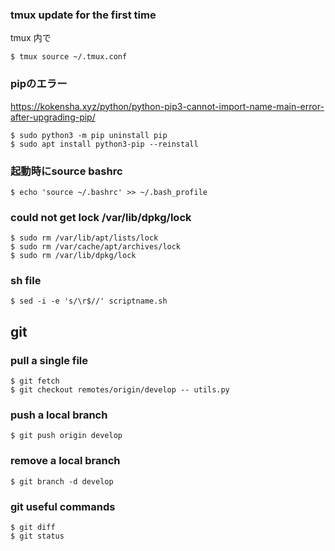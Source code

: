 ### tmux update for the first time
tmux 内で
```
$ tmux source ~/.tmux.conf
```

### pipのエラー
https://kokensha.xyz/python/python-pip3-cannot-import-name-main-error-after-upgrading-pip/

```
$ sudo python3 -m pip uninstall pip
$ sudo apt install python3-pip --reinstall
```

### 起動時にsource bashrc
```
$ echo 'source ~/.bashrc' >> ~/.bash_profile
```

### could not get lock /var/lib/dpkg/lock
```
$ sudo rm /var/lib/apt/lists/lock
$ sudo rm /var/cache/apt/archives/lock
$ sudo rm /var/lib/dpkg/lock
```

### sh file
```
$ sed -i -e 's/\r$//' scriptname.sh
```

## git
### pull a single file
```
$ git fetch 
$ git checkout remotes/origin/develop -- utils.py
```

### push a local branch
```
$ git push origin develop
```

### remove a local branch
```
$ git branch -d develop
```

### git useful commands
```
$ git diff
$ git status
```
